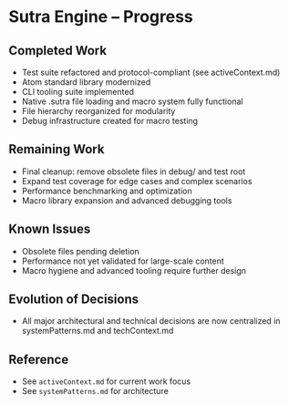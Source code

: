 # Sutra Engine – Progress

## Completed Work
- Test suite refactored and protocol-compliant (see activeContext.md)
- Atom standard library modernized
- CLI tooling suite implemented
- Native .sutra file loading and macro system fully functional
- File hierarchy reorganized for modularity
- Debug infrastructure created for macro testing

## Remaining Work
- Final cleanup: remove obsolete files in debug/ and test root
- Expand test coverage for edge cases and complex scenarios
- Performance benchmarking and optimization
- Macro library expansion and advanced debugging tools

## Known Issues
- Obsolete files pending deletion
- Performance not yet validated for large-scale content
- Macro hygiene and advanced tooling require further design

## Evolution of Decisions
- All major architectural and technical decisions are now centralized in systemPatterns.md and techContext.md

## Reference
- See `activeContext.md` for current work focus
- See `systemPatterns.md` for architecture
